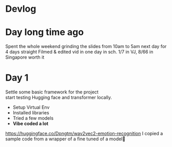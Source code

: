 
# Devlog

# Day long time ago
Spent the whole weekend grinding the slides from 10am to 5am next day for 4 days straight
Filmed & edited vid in one day in sch.
1/7 in VJ, 8/66 in Singapore worth it

# Day 1
Settle some basic framework for the project\
start testing Hugging face and transformer locally.
- Setup Virtual Env
- Installed libraries
- Tried a few models
- **Vibe coded a lot**

https://huggingface.co/Dpngtm/wav2vec2-emotion-recognition
I copied a sample code from a wrapper of a fine tuned of a model🤡